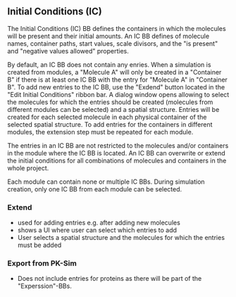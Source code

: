 ## Initial Conditions (IC)
The Initial Conditions (IC) BB defines the containers in which the molecules will be present and their initial amounts. An IC BB defines of molecule names, container paths, start values, scale divisors, and the "is present" and "negative values allowed" properties.

By default, an IC BB does not contain any enries. When a simulation is created from modules, a "Molecule A" will only be created in a "Container B" if there is at least one IC BB with the entry for "Molecule A" in "Container B". To add new entries to the IC BB, use the "Exdend" button located in the "Edit Initial Conditions" ribbon bar. A dialog window opens allowing to select the molecules for which the entries should be created (molecules from different modules can be selected) and a spatial structure. Entries will be created for each selected molecule in each physical container of the selected spatial structure. To add entries for the containers in different modules, the extension step must be repeated for each module.

The entries in an IC BB are not restricted to the molecules and/or containers in the module where the IC BB is located. An IC BB can overwrite or extend the initial conditions for all combinations of molecules and containers in the whole project.

Each module can contain none or multiple IC BBs. During simulation creation, only one IC BB from each module can be selected.

### Extend
- used for adding entries e.g. after adding new molecules
- shows a UI where user can select which entries to add
- User selects a spatial structure and the molecules for which the entries must be added

### Export from PK-Sim
- Does not include entries for proteins as there will be part of the "Experssion"-BBs.
